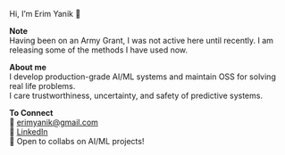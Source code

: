 Hi, I’m Erim Yanik 👋

**Note**  
Having been on an Army Grant, I was not active here until recently. I am releasing some of the methods I have used now.

**About me**  
I develop production-grade AI/ML systems and maintain OSS for solving real life problems.  
I care trustworthiness, uncertainty, and safety of predictive systems.

**To Connect**  
📧 erimyanik@gmail.com  
🔗 [LinkedIn](https://www.linkedin.com/in/erim-yanik/)  
💬 Open to collabs on AI/ML projects!

<!---
yaniker/yaniker is a ✨ special ✨ repository because its `README.md` (this file) appears on your GitHub profile.
You can click the Preview link to take a look at your changes.
--->

